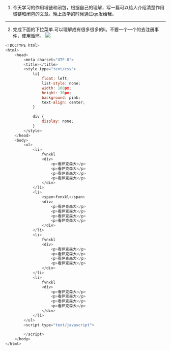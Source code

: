 1. 今天学习的作用域链和闭包，根据自己的理解，写一篇可以给人介绍清楚作用域链和闭包的文章。晚上放学的时候通过qq发给我。

----
2. 完成下面的下拉菜单.可以理解成有很多很多的li。不要一个一个的去注册事件，使用循环。
![](http://o7cqr8cfk.bkt.clouddn.com/16-12-22/72250464-file_1482385826560_fbd0.gif)
```javascript
<!DOCTYPE html>
<html>
	<head>
		<meta charset="UTF-8">
		<title></title>
		<style type="text/css">
			li{
				float: left;
				list-style: none;
				width: 100px;
				height: 30px;
				background: pink;
				text-align: center;
			}
			
			div {
				display: none;
			}
		</style>
	</head>
	<body>
		<ul>
			<li>
				fvnxkl
				<div>
					<p>看萨克森大</p>
					<p>看萨克森大</p>
					<p>看萨克森大</p>
					<p>看萨克森大</p>
				</div>
			</li>
			<li>
				<span>fvnxkl</span>
				<div>
					<p>看萨克森大</p>
					<p>看萨克森大</p>
					<p>看萨克森大</p>
					<p>看萨克森大</p>
				</div>
			</li>
			<li>
				fvnxkl
				<div>
					<p>看萨克森大</p>
					<p>看萨克森大</p>
					<p>看萨克森大</p>
					<p>看萨克森大</p>
				</div>
			</li>
			<li>
				fvnxkl
				<div>
					<p>看萨克森大</p>
					<p>看萨克森大</p>
					<p>看萨克森大</p>
					<p>看萨克森大</p>
				</div>
			</li>
		</ul>
		<script type="text/javascript">
		
		</script>
	</body>
</html>


```


